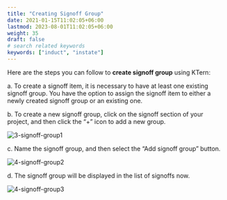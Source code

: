 ```yaml
---
title: "Creating Signoff Group"
date: 2021-01-15T11:02:05+06:00
lastmod: 2023-08-01T11:02:05+06:00
weight: 35
draft: false
# search related keywords
keywords: ["induct", "instate"]
---
```


Here are the steps you can follow to **create signoff group** using KTern:

a. To create a signoff item, it is necessary to have at least one existing signoff group. You have the option to assign the signoff item to either a newly created signoff group or an existing one.

b.	To create a new signoff group, click on the signoff section of your project, and then click the “+” icon to add a new group. 

![3-signoff-group1](https://storage.googleapis.com/ktern-public-files/product-documentation/Signoffs/3-signoff-group1.png)

c.	Name the signoff group, and then select the “Add signoff group” button.

![4-signoff-group2](https://storage.googleapis.com/ktern-public-files/product-documentation/Signoffs/4-signoff-group2.png)

d.	The signoff group will be displayed in the list of signoffs now. 

![4-signoff-group3](https://storage.googleapis.com/ktern-public-files/product-documentation/Signoffs/4-signoff-group3.png)
